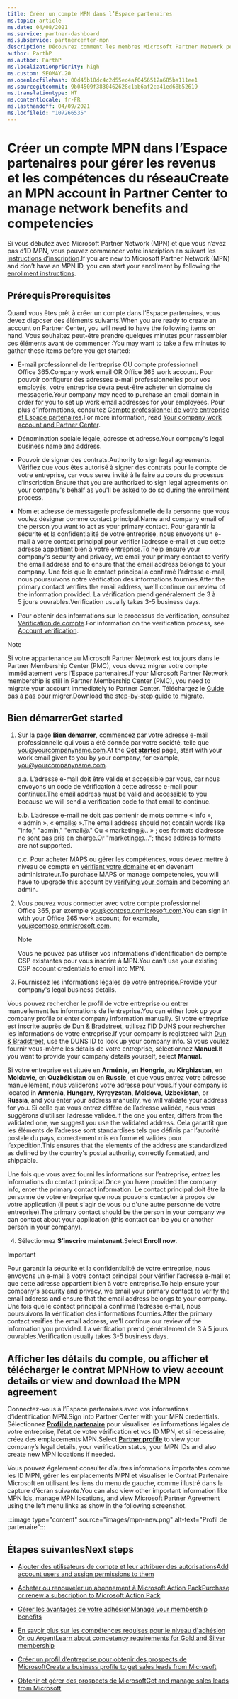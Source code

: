 ```yaml
---
title: Créer un compte MPN dans l’Espace partenaires
ms.topic: article
ms.date: 04/08/2021
ms.service: partner-dashboard
ms.subservice: partnercenter-mpn
description: Découvrez comment les membres Microsoft Partner Network peuvent créer un compte Espace partenaires pour gérer leurs revenus et leurs compétences du réseau.
author: ParthP
ms.author: ParthP
ms.localizationpriority: high
ms.custom: SEOMAY.20
ms.openlocfilehash: 00d45b18dc4c2d55ec4af0456512a685ba111ee1
ms.sourcegitcommit: 9b04509f3830462628c1bb6af2ca41ed68b52619
ms.translationtype: HT
ms.contentlocale: fr-FR
ms.lasthandoff: 04/09/2021
ms.locfileid: "107266535"
---
```

# <a name="create-an-mpn-account-in-partner-center-to-manage-network-benefits-and-competencies"></a><span data-ttu-id="77a28-103">Créer un compte MPN dans l’Espace partenaires pour gérer les revenus et les compétences du réseau</span><span class="sxs-lookup"><span data-stu-id="77a28-103">Create an MPN account in Partner Center to manage network benefits and competencies</span></span>


<span data-ttu-id="77a28-104">Si vous débutez avec Microsoft Partner Network (MPN) et que vous n’avez pas d’ID MPN, vous pouvez commencer votre inscription en suivant les [instructions d’inscription](https://partner.microsoft.com/dashboard/account/v3/enrollment/introduction/partnership).</span><span class="sxs-lookup"><span data-stu-id="77a28-104">If you are new to Microsoft Partner Network (MPN) and don’t have an MPN ID, you can start your enrollment by following the [enrollment instructions](https://partner.microsoft.com/dashboard/account/v3/enrollment/introduction/partnership).</span></span>

## <a name="prerequisites"></a><span data-ttu-id="77a28-105">Prérequis</span><span class="sxs-lookup"><span data-stu-id="77a28-105">Prerequisites</span></span> 

<span data-ttu-id="77a28-106">Quand vous êtes prêt à créer un compte dans l’Espace partenaires, vous devez disposer des éléments suivants.</span><span class="sxs-lookup"><span data-stu-id="77a28-106">When you are ready to create an account on Partner Center, you will need to have the following items on hand.</span></span>  <span data-ttu-id="77a28-107">Vous souhaitez peut-être prendre quelques minutes pour rassembler ces éléments avant de commencer :</span><span class="sxs-lookup"><span data-stu-id="77a28-107">You may want to take a few minutes to gather these items before you get started:</span></span>

- <span data-ttu-id="77a28-108">E-mail professionnel de l’entreprise OU compte professionnel Office 365.</span><span class="sxs-lookup"><span data-stu-id="77a28-108">Company work email OR Office 365 work account.</span></span> <span data-ttu-id="77a28-109">Pour pouvoir configurer des adresses e-mail professionnelles pour vos employés, votre entreprise devra peut-être acheter un domaine de messagerie.</span><span class="sxs-lookup"><span data-stu-id="77a28-109">Your company may need to purchase an email domain in order for you to set up work email addresses for your employees.</span></span> <span data-ttu-id="77a28-110">Pour plus d’informations, consultez [Compte professionnel de votre entreprise et Espace partenaires](azure-active-directory-tenants-and-partner-center.md).</span><span class="sxs-lookup"><span data-stu-id="77a28-110">For more information, read [Your company work account and Partner Center](azure-active-directory-tenants-and-partner-center.md).</span></span> 
 
- <span data-ttu-id="77a28-111">Dénomination sociale légale, adresse et adresse.</span><span class="sxs-lookup"><span data-stu-id="77a28-111">Your company's legal business name and address.</span></span>

- <span data-ttu-id="77a28-112">Pouvoir de signer des contrats.</span><span class="sxs-lookup"><span data-stu-id="77a28-112">Authority to sign legal agreements.</span></span> <span data-ttu-id="77a28-113">Vérifiez que vous êtes autorisé à signer des contrats pour le compte de votre entreprise, car vous serez invité à le faire au cours du processus d’inscription.</span><span class="sxs-lookup"><span data-stu-id="77a28-113">Ensure that you are authorized to sign legal agreements on your company's behalf as you'll be asked to do so during the enrollment process.</span></span>

- <span data-ttu-id="77a28-114">Nom et adresse de messagerie professionnelle de la personne que vous voulez désigner comme contact principal.</span><span class="sxs-lookup"><span data-stu-id="77a28-114">Name and company email of the person you want to act as your primary contact.</span></span> <span data-ttu-id="77a28-115">Pour garantir la sécurité et la confidentialité de votre entreprise, nous envoyons un e-mail à votre contact principal pour vérifier l’adresse e-mail et que cette adresse appartient bien à votre entreprise.</span><span class="sxs-lookup"><span data-stu-id="77a28-115">To help ensure your company's security and privacy, we email your primary contact to verify the email address and to ensure that the email address belongs to your company.</span></span> <span data-ttu-id="77a28-116">Une fois que le contact principal a confirmé l’adresse e-mail, nous poursuivons notre vérification des informations fournies.</span><span class="sxs-lookup"><span data-stu-id="77a28-116">After the primary contact verifies the email address, we'll continue our review of the information provided.</span></span> <span data-ttu-id="77a28-117">La vérification prend généralement de 3 à 5 jours ouvrables.</span><span class="sxs-lookup"><span data-stu-id="77a28-117">Verification usually takes 3-5 business days.</span></span> 

- <span data-ttu-id="77a28-118">Pour obtenir des informations sur le processus de vérification, consultez [Vérification de compte](verification-responses.md).</span><span class="sxs-lookup"><span data-stu-id="77a28-118">For information on the verification process, see [Account verification](verification-responses.md).</span></span>

>[!NOTE]
><span data-ttu-id="77a28-119">Si votre appartenance au Microsoft Partner Network est toujours dans le Partner Membership Center (PMC), vous devez migrer votre compte immédiatement vers l’Espace partenaires.</span><span class="sxs-lookup"><span data-stu-id="77a28-119">If your Microsoft Partner Network membership is still in Partner Membership Center (PMC), you need to migrate your account immediately to Partner Center.</span></span> <span data-ttu-id="77a28-120">Téléchargez le [Guide pas à pas pour migrer](https://assetsprod.microsoft.com/mpn/migrate-pmc-pc-mpa-guide.pptx).</span><span class="sxs-lookup"><span data-stu-id="77a28-120">Download the [step-by-step guide to migrate](https://assetsprod.microsoft.com/mpn/migrate-pmc-pc-mpa-guide.pptx).</span></span>

## <a name="get-started"></a><span data-ttu-id="77a28-121">Bien démarrer</span><span class="sxs-lookup"><span data-stu-id="77a28-121">Get started</span></span>

1. <span data-ttu-id="77a28-122">Sur la page [**Bien démarrer**](https://partner.microsoft.com/dashboard/account/v3/enrollment/introduction/partnership), commencez par votre adresse e-mail professionnelle qui vous a été donnée par votre société, telle que you@yourcompanyname.com.</span><span class="sxs-lookup"><span data-stu-id="77a28-122">At the [**Get started**](https://partner.microsoft.com/dashboard/account/v3/enrollment/introduction/partnership) page, start with your work email given to you by your company, for example, you@yourcompanyname.com.</span></span>

 
    <span data-ttu-id="77a28-123">a.</span><span class="sxs-lookup"><span data-stu-id="77a28-123">a.</span></span>  <span data-ttu-id="77a28-124">L’adresse e-mail doit être valide et accessible par vous, car nous envoyons un code de vérification à cette adresse e-mail pour continuer.</span><span class="sxs-lookup"><span data-stu-id="77a28-124">The email address must be valid and accessible to you because we will send a verification code to that email to continue.</span></span>

    <span data-ttu-id="77a28-125">b.</span><span class="sxs-lookup"><span data-stu-id="77a28-125">b.</span></span>  <span data-ttu-id="77a28-126">L’adresse e-mail ne doit pas contenir de mots comme « info », « admin », « email@ ».</span><span class="sxs-lookup"><span data-stu-id="77a28-126">The email address should not contain words like "info," "admin," "email@."</span></span> <span data-ttu-id="77a28-127">Ou « marketing@.. » ; ces formats d’adresse ne sont pas pris en charge.</span><span class="sxs-lookup"><span data-stu-id="77a28-127">Or "marketing@..."; these address formats are not supported.</span></span>

    <span data-ttu-id="77a28-128">c.</span><span class="sxs-lookup"><span data-stu-id="77a28-128">c.</span></span>  <span data-ttu-id="77a28-129">Pour acheter MAPS ou gérer les compétences, vous devez mettre à niveau ce compte en [vérifiant votre domaine](become-global-admin.md) et en devenant administrateur.</span><span class="sxs-lookup"><span data-stu-id="77a28-129">To purchase MAPS or manage competencies, you will have to upgrade this account by [verifying your domain](become-global-admin.md) and becoming an admin.</span></span> 

2. <span data-ttu-id="77a28-130">Vous pouvez vous connecter avec votre compte professionnel Office 365, par exemple you@contoso.onmicrosoft.com.</span><span class="sxs-lookup"><span data-stu-id="77a28-130">You can sign in with your Office 365 work account, for example, you@contoso.onmicrosoft.com.</span></span>

   >[!NOTE]
   > <span data-ttu-id="77a28-131">Vous ne pouvez pas utiliser vos informations d’identification de compte CSP existantes pour vous inscrire à MPN.</span><span class="sxs-lookup"><span data-stu-id="77a28-131">You can’t use your existing CSP account credentials to enroll into MPN.</span></span>

3. <span data-ttu-id="77a28-132">Fournissez les informations légales de votre entreprise.</span><span class="sxs-lookup"><span data-stu-id="77a28-132">Provide your company's legal business details.</span></span>

<span data-ttu-id="77a28-133">Vous pouvez rechercher le profil de votre entreprise ou entrer manuellement les informations de l’entreprise.</span><span class="sxs-lookup"><span data-stu-id="77a28-133">You can either look up your company profile or enter company information manually.</span></span> <span data-ttu-id="77a28-134">Si votre entreprise est inscrite auprès de [Dun & Bradstreet](https://partner.microsoft.com/marketing/usisvshowcase/dunandbrad), utilisez l’ID DUNS pour rechercher les informations de votre entreprise.</span><span class="sxs-lookup"><span data-stu-id="77a28-134">If your company is registered with [Dun & Bradstreet](https://partner.microsoft.com/marketing/usisvshowcase/dunandbrad), use the DUNS ID to look up your company info.</span></span> <span data-ttu-id="77a28-135">Si vous voulez fournir vous-même les détails de votre entreprise, sélectionnez **Manuel**.</span><span class="sxs-lookup"><span data-stu-id="77a28-135">If you want to provide your company details yourself, select **Manual**.</span></span>

<span data-ttu-id="77a28-136">Si votre entreprise est située en **Arménie**, en **Hongrie**, au **Kirghizstan**, en **Moldavie**, en **Ouzbékistan** ou en **Russie**, et que vous entrez votre adresse manuellement, nous validerons votre adresse pour vous.</span><span class="sxs-lookup"><span data-stu-id="77a28-136">If your company is located in **Armenia**, **Hungary**, **Kyrgyzstan**, **Moldova**, **Uzbekistan**, or **Russia**, and you enter your address manually, we will validate your address for you.</span></span> <span data-ttu-id="77a28-137">Si celle que vous entrez diffère de l’adresse validée, nous vous suggérons d’utiliser l’adresse validée.</span><span class="sxs-lookup"><span data-stu-id="77a28-137">If the one you enter, differs from the validated one, we suggest you use the validated address.</span></span> <span data-ttu-id="77a28-138">Cela garantit que les éléments de l’adresse sont standardisés tels que définis par l’autorité postale du pays, correctement mis en forme et valides pour l’expédition.</span><span class="sxs-lookup"><span data-stu-id="77a28-138">This ensures that the elements of the address are standardized as defined by the country's postal authority, correctly formatted, and shippable.</span></span>  

<span data-ttu-id="77a28-139">Une fois que vous avez fourni les informations sur l’entreprise, entrez les informations du contact principal.</span><span class="sxs-lookup"><span data-stu-id="77a28-139">Once you have provided the company info, enter the primary contact information.</span></span> <span data-ttu-id="77a28-140">Le contact principal doit être la personne de votre entreprise que nous pouvons contacter à propos de votre application (il peut s'agir de vous ou d'une autre personne de votre entreprise).</span><span class="sxs-lookup"><span data-stu-id="77a28-140">The primary contact should be the person in your company we can contact about your application (this contact can be you or another person in your company).</span></span>

4. <span data-ttu-id="77a28-141">Sélectionnez **S’inscrire maintenant**.</span><span class="sxs-lookup"><span data-stu-id="77a28-141">Select **Enroll now**.</span></span>

>[!IMPORTANT]
><span data-ttu-id="77a28-142">Pour garantir la sécurité et la confidentialité de votre entreprise, nous envoyons un e-mail à votre contact principal pour vérifier l’adresse e-mail et que cette adresse appartient bien à votre entreprise.</span><span class="sxs-lookup"><span data-stu-id="77a28-142">To help ensure your company's security and privacy, we email your primary contact to verify the email address and ensure that the email address belongs to your company.</span></span> <span data-ttu-id="77a28-143">Une fois que le contact principal a confirmé l’adresse e-mail, nous poursuivons la vérification des informations fournies.</span><span class="sxs-lookup"><span data-stu-id="77a28-143">After the primary contact verifies the email address, we'll continue our review of the information you provided.</span></span> <span data-ttu-id="77a28-144">La vérification prend généralement de 3 à 5 jours ouvrables.</span><span class="sxs-lookup"><span data-stu-id="77a28-144">Verification usually takes 3-5 business days.</span></span> 

## <a name="how-to-view-account-details-or-view-and-download-the-mpn-agreement"></a><span data-ttu-id="77a28-145">Afficher les détails du compte, ou afficher et télécharger le contrat MPN</span><span class="sxs-lookup"><span data-stu-id="77a28-145">How to view account details or view and download the MPN agreement</span></span>

<span data-ttu-id="77a28-146">Connectez-vous à l’Espace partenaires avec vos informations d’identification MPN.</span><span class="sxs-lookup"><span data-stu-id="77a28-146">Sign into Partner Center with your MPN credentials.</span></span> <span data-ttu-id="77a28-147">Sélectionnez [**Profil de partenaire**](https://partner.microsoft.com/pcv/accountsettings/connectedpartnerprofile) pour visualiser les informations légales de votre entreprise, l’état de votre vérification et vos ID MPN, et si nécessaire, créez des emplacements MPN.</span><span class="sxs-lookup"><span data-stu-id="77a28-147">Select [**Partner profile**](https://partner.microsoft.com/pcv/accountsettings/connectedpartnerprofile) to view your company’s legal details, your verification status, your MPN IDs and also create new MPN locations if needed.</span></span> 

<span data-ttu-id="77a28-148">Vous pouvez également consulter d’autres informations importantes comme les ID MPN, gérer les emplacements MPN et visualiser le Contrat Partenaire Microsoft en utilisant les liens du menu de gauche, comme illustré dans la capture d’écran suivante.</span><span class="sxs-lookup"><span data-stu-id="77a28-148">You can also view other important information like MPN Ids, manage MPN locations, and view Microsoft Partner Agreement using the left menu links as show in the following screenshot.</span></span>

:::image type="content" source="images/mpn-new.png" alt-text="Profil de partenaire":::


## <a name="next-steps"></a><span data-ttu-id="77a28-150">Étapes suivantes</span><span class="sxs-lookup"><span data-stu-id="77a28-150">Next steps</span></span>

-  [<span data-ttu-id="77a28-151">Ajouter des utilisateurs de compte et leur attribuer des autorisations</span><span class="sxs-lookup"><span data-stu-id="77a28-151">Add account users and assign permissions to them</span></span>](create-user-accounts-and-set-permissions.md)

-  [<span data-ttu-id="77a28-152">Acheter ou renouveler un abonnement à Microsoft Action Pack</span><span class="sxs-lookup"><span data-stu-id="77a28-152">Purchase or renew a subscription to Microsoft Action Pack</span></span>](mpn-get-action-pack.md)

-  [<span data-ttu-id="77a28-153">Gérer les avantages de votre adhésion</span><span class="sxs-lookup"><span data-stu-id="77a28-153">Manage your membership benefits</span></span>](manage-your-partner-network-benefits.md)

-  [<span data-ttu-id="77a28-154">En savoir plus sur les compétences requises pour le niveau d'adhésion Or ou Argent</span><span class="sxs-lookup"><span data-stu-id="77a28-154">Learn about competency requirements for Gold and Silver membership</span></span>](https://partner.microsoft.com/membership/competencies)

-  [<span data-ttu-id="77a28-155">Créer un profil d’entreprise pour obtenir des prospects de Microsoft</span><span class="sxs-lookup"><span data-stu-id="77a28-155">Create a business profile to get sales leads from Microsoft</span></span>](create-a-marketing-profile.md)

-  [<span data-ttu-id="77a28-156">Obtenir et gérer des prospects de Microsoft</span><span class="sxs-lookup"><span data-stu-id="77a28-156">Get and manage sales leads from Microsoft</span></span>](manage-leads.md)
